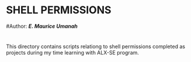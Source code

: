 # **SHELL PERMISSIONS**
#Author: ***E. Maurice Umanah***
#
This directory contains scripts relationg to shell permissions completed as projects during my time learning with ALX-SE program.